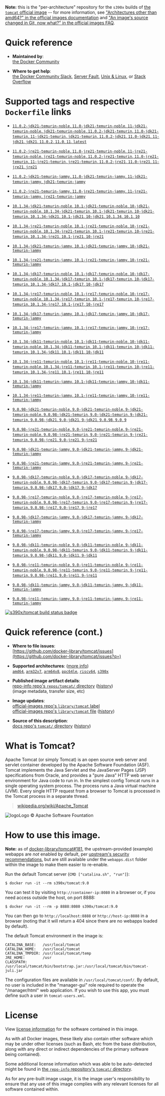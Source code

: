 <!--

********************************************************************************

WARNING:

    DO NOT EDIT "tomcat/README.md"

    IT IS AUTO-GENERATED

    (from the other files in "tomcat/" combined with a set of templates)

********************************************************************************

-->

**Note:** this is the "per-architecture" repository for the `s390x` builds of [the `tomcat` official image](https://hub.docker.com/_/tomcat) -- for more information, see ["Architectures other than amd64?" in the official images documentation](https://github.com/docker-library/official-images#architectures-other-than-amd64) and ["An image's source changed in Git, now what?" in the official images FAQ](https://github.com/docker-library/faq#an-images-source-changed-in-git-now-what).

# Quick reference

-	**Maintained by**:  
	[the Docker Community](https://github.com/docker-library/tomcat)

-	**Where to get help**:  
	[the Docker Community Slack](https://dockr.ly/comm-slack), [Server Fault](https://serverfault.com/help/on-topic), [Unix & Linux](https://unix.stackexchange.com/help/on-topic), or [Stack Overflow](https://stackoverflow.com/help/on-topic)

# Supported tags and respective `Dockerfile` links

-	[`11.0.2-jdk21-temurin-noble`, `11.0-jdk21-temurin-noble`, `11-jdk21-temurin-noble`, `jdk21-temurin-noble`, `11.0.2-jdk21-temurin`, `11.0-jdk21-temurin`, `11-jdk21-temurin`, `jdk21-temurin`, `11.0.2-jdk21`, `11.0-jdk21`, `11-jdk21`, `jdk21`, `11.0.2`, `11.0`, `11`, `latest`](https://github.com/docker-library/tomcat/blob/5ce1ce35636f6156807e296e0a09e6686892c8d3/11.0/jdk21/temurin-noble/Dockerfile)

-	[`11.0.2-jre21-temurin-noble`, `11.0-jre21-temurin-noble`, `11-jre21-temurin-noble`, `jre21-temurin-noble`, `11.0.2-jre21-temurin`, `11.0-jre21-temurin`, `11-jre21-temurin`, `jre21-temurin`, `11.0.2-jre21`, `11.0-jre21`, `11-jre21`, `jre21`](https://github.com/docker-library/tomcat/blob/5ce1ce35636f6156807e296e0a09e6686892c8d3/11.0/jre21/temurin-noble/Dockerfile)

-	[`11.0.2-jdk21-temurin-jammy`, `11.0-jdk21-temurin-jammy`, `11-jdk21-temurin-jammy`, `jdk21-temurin-jammy`](https://github.com/docker-library/tomcat/blob/5ce1ce35636f6156807e296e0a09e6686892c8d3/11.0/jdk21/temurin-jammy/Dockerfile)

-	[`11.0.2-jre21-temurin-jammy`, `11.0-jre21-temurin-jammy`, `11-jre21-temurin-jammy`, `jre21-temurin-jammy`](https://github.com/docker-library/tomcat/blob/5ce1ce35636f6156807e296e0a09e6686892c8d3/11.0/jre21/temurin-jammy/Dockerfile)

-	[`10.1.34-jdk21-temurin-noble`, `10.1-jdk21-temurin-noble`, `10-jdk21-temurin-noble`, `10.1.34-jdk21-temurin`, `10.1-jdk21-temurin`, `10-jdk21-temurin`, `10.1.34-jdk21`, `10.1-jdk21`, `10-jdk21`, `10.1.34`, `10.1`, `10`](https://github.com/docker-library/tomcat/blob/6e18efa87b91c6478ea52666322b06e472647044/10.1/jdk21/temurin-noble/Dockerfile)

-	[`10.1.34-jre21-temurin-noble`, `10.1-jre21-temurin-noble`, `10-jre21-temurin-noble`, `10.1.34-jre21-temurin`, `10.1-jre21-temurin`, `10-jre21-temurin`, `10.1.34-jre21`, `10.1-jre21`, `10-jre21`](https://github.com/docker-library/tomcat/blob/6e18efa87b91c6478ea52666322b06e472647044/10.1/jre21/temurin-noble/Dockerfile)

-	[`10.1.34-jdk21-temurin-jammy`, `10.1-jdk21-temurin-jammy`, `10-jdk21-temurin-jammy`](https://github.com/docker-library/tomcat/blob/6e18efa87b91c6478ea52666322b06e472647044/10.1/jdk21/temurin-jammy/Dockerfile)

-	[`10.1.34-jre21-temurin-jammy`, `10.1-jre21-temurin-jammy`, `10-jre21-temurin-jammy`](https://github.com/docker-library/tomcat/blob/6e18efa87b91c6478ea52666322b06e472647044/10.1/jre21/temurin-jammy/Dockerfile)

-	[`10.1.34-jdk17-temurin-noble`, `10.1-jdk17-temurin-noble`, `10-jdk17-temurin-noble`, `10.1.34-jdk17-temurin`, `10.1-jdk17-temurin`, `10-jdk17-temurin`, `10.1.34-jdk17`, `10.1-jdk17`, `10-jdk17`](https://github.com/docker-library/tomcat/blob/6e18efa87b91c6478ea52666322b06e472647044/10.1/jdk17/temurin-noble/Dockerfile)

-	[`10.1.34-jre17-temurin-noble`, `10.1-jre17-temurin-noble`, `10-jre17-temurin-noble`, `10.1.34-jre17-temurin`, `10.1-jre17-temurin`, `10-jre17-temurin`, `10.1.34-jre17`, `10.1-jre17`, `10-jre17`](https://github.com/docker-library/tomcat/blob/6e18efa87b91c6478ea52666322b06e472647044/10.1/jre17/temurin-noble/Dockerfile)

-	[`10.1.34-jdk17-temurin-jammy`, `10.1-jdk17-temurin-jammy`, `10-jdk17-temurin-jammy`](https://github.com/docker-library/tomcat/blob/6e18efa87b91c6478ea52666322b06e472647044/10.1/jdk17/temurin-jammy/Dockerfile)

-	[`10.1.34-jre17-temurin-jammy`, `10.1-jre17-temurin-jammy`, `10-jre17-temurin-jammy`](https://github.com/docker-library/tomcat/blob/6e18efa87b91c6478ea52666322b06e472647044/10.1/jre17/temurin-jammy/Dockerfile)

-	[`10.1.34-jdk11-temurin-noble`, `10.1-jdk11-temurin-noble`, `10-jdk11-temurin-noble`, `10.1.34-jdk11-temurin`, `10.1-jdk11-temurin`, `10-jdk11-temurin`, `10.1.34-jdk11`, `10.1-jdk11`, `10-jdk11`](https://github.com/docker-library/tomcat/blob/6e18efa87b91c6478ea52666322b06e472647044/10.1/jdk11/temurin-noble/Dockerfile)

-	[`10.1.34-jre11-temurin-noble`, `10.1-jre11-temurin-noble`, `10-jre11-temurin-noble`, `10.1.34-jre11-temurin`, `10.1-jre11-temurin`, `10-jre11-temurin`, `10.1.34-jre11`, `10.1-jre11`, `10-jre11`](https://github.com/docker-library/tomcat/blob/6e18efa87b91c6478ea52666322b06e472647044/10.1/jre11/temurin-noble/Dockerfile)

-	[`10.1.34-jdk11-temurin-jammy`, `10.1-jdk11-temurin-jammy`, `10-jdk11-temurin-jammy`](https://github.com/docker-library/tomcat/blob/6e18efa87b91c6478ea52666322b06e472647044/10.1/jdk11/temurin-jammy/Dockerfile)

-	[`10.1.34-jre11-temurin-jammy`, `10.1-jre11-temurin-jammy`, `10-jre11-temurin-jammy`](https://github.com/docker-library/tomcat/blob/6e18efa87b91c6478ea52666322b06e472647044/10.1/jre11/temurin-jammy/Dockerfile)

-	[`9.0.98-jdk21-temurin-noble`, `9.0-jdk21-temurin-noble`, `9-jdk21-temurin-noble`, `9.0.98-jdk21-temurin`, `9.0-jdk21-temurin`, `9-jdk21-temurin`, `9.0.98-jdk21`, `9.0-jdk21`, `9-jdk21`, `9.0.98`, `9.0`, `9`](https://github.com/docker-library/tomcat/blob/3473b76f4f050aff1529e0a585894b2140adc5a7/9.0/jdk21/temurin-noble/Dockerfile)

-	[`9.0.98-jre21-temurin-noble`, `9.0-jre21-temurin-noble`, `9-jre21-temurin-noble`, `9.0.98-jre21-temurin`, `9.0-jre21-temurin`, `9-jre21-temurin`, `9.0.98-jre21`, `9.0-jre21`, `9-jre21`](https://github.com/docker-library/tomcat/blob/3473b76f4f050aff1529e0a585894b2140adc5a7/9.0/jre21/temurin-noble/Dockerfile)

-	[`9.0.98-jdk21-temurin-jammy`, `9.0-jdk21-temurin-jammy`, `9-jdk21-temurin-jammy`](https://github.com/docker-library/tomcat/blob/3473b76f4f050aff1529e0a585894b2140adc5a7/9.0/jdk21/temurin-jammy/Dockerfile)

-	[`9.0.98-jre21-temurin-jammy`, `9.0-jre21-temurin-jammy`, `9-jre21-temurin-jammy`](https://github.com/docker-library/tomcat/blob/3473b76f4f050aff1529e0a585894b2140adc5a7/9.0/jre21/temurin-jammy/Dockerfile)

-	[`9.0.98-jdk17-temurin-noble`, `9.0-jdk17-temurin-noble`, `9-jdk17-temurin-noble`, `9.0.98-jdk17-temurin`, `9.0-jdk17-temurin`, `9-jdk17-temurin`, `9.0.98-jdk17`, `9.0-jdk17`, `9-jdk17`](https://github.com/docker-library/tomcat/blob/3473b76f4f050aff1529e0a585894b2140adc5a7/9.0/jdk17/temurin-noble/Dockerfile)

-	[`9.0.98-jre17-temurin-noble`, `9.0-jre17-temurin-noble`, `9-jre17-temurin-noble`, `9.0.98-jre17-temurin`, `9.0-jre17-temurin`, `9-jre17-temurin`, `9.0.98-jre17`, `9.0-jre17`, `9-jre17`](https://github.com/docker-library/tomcat/blob/3473b76f4f050aff1529e0a585894b2140adc5a7/9.0/jre17/temurin-noble/Dockerfile)

-	[`9.0.98-jdk17-temurin-jammy`, `9.0-jdk17-temurin-jammy`, `9-jdk17-temurin-jammy`](https://github.com/docker-library/tomcat/blob/3473b76f4f050aff1529e0a585894b2140adc5a7/9.0/jdk17/temurin-jammy/Dockerfile)

-	[`9.0.98-jre17-temurin-jammy`, `9.0-jre17-temurin-jammy`, `9-jre17-temurin-jammy`](https://github.com/docker-library/tomcat/blob/3473b76f4f050aff1529e0a585894b2140adc5a7/9.0/jre17/temurin-jammy/Dockerfile)

-	[`9.0.98-jdk11-temurin-noble`, `9.0-jdk11-temurin-noble`, `9-jdk11-temurin-noble`, `9.0.98-jdk11-temurin`, `9.0-jdk11-temurin`, `9-jdk11-temurin`, `9.0.98-jdk11`, `9.0-jdk11`, `9-jdk11`](https://github.com/docker-library/tomcat/blob/3473b76f4f050aff1529e0a585894b2140adc5a7/9.0/jdk11/temurin-noble/Dockerfile)

-	[`9.0.98-jre11-temurin-noble`, `9.0-jre11-temurin-noble`, `9-jre11-temurin-noble`, `9.0.98-jre11-temurin`, `9.0-jre11-temurin`, `9-jre11-temurin`, `9.0.98-jre11`, `9.0-jre11`, `9-jre11`](https://github.com/docker-library/tomcat/blob/3473b76f4f050aff1529e0a585894b2140adc5a7/9.0/jre11/temurin-noble/Dockerfile)

-	[`9.0.98-jdk11-temurin-jammy`, `9.0-jdk11-temurin-jammy`, `9-jdk11-temurin-jammy`](https://github.com/docker-library/tomcat/blob/3473b76f4f050aff1529e0a585894b2140adc5a7/9.0/jdk11/temurin-jammy/Dockerfile)

-	[`9.0.98-jre11-temurin-jammy`, `9.0-jre11-temurin-jammy`, `9-jre11-temurin-jammy`](https://github.com/docker-library/tomcat/blob/3473b76f4f050aff1529e0a585894b2140adc5a7/9.0/jre11/temurin-jammy/Dockerfile)

[![s390x/tomcat build status badge](https://img.shields.io/jenkins/s/https/doi-janky.infosiftr.net/job/multiarch/job/s390x/job/tomcat.svg?label=s390x/tomcat%20%20build%20job)](https://doi-janky.infosiftr.net/job/multiarch/job/s390x/job/tomcat/)

# Quick reference (cont.)

-	**Where to file issues**:  
	[https://github.com/docker-library/tomcat/issues](https://github.com/docker-library/tomcat/issues?q=)

-	**Supported architectures**: ([more info](https://github.com/docker-library/official-images#architectures-other-than-amd64))  
	[`amd64`](https://hub.docker.com/r/amd64/tomcat/), [`arm32v7`](https://hub.docker.com/r/arm32v7/tomcat/), [`arm64v8`](https://hub.docker.com/r/arm64v8/tomcat/), [`ppc64le`](https://hub.docker.com/r/ppc64le/tomcat/), [`riscv64`](https://hub.docker.com/r/riscv64/tomcat/), [`s390x`](https://hub.docker.com/r/s390x/tomcat/)

-	**Published image artifact details**:  
	[repo-info repo's `repos/tomcat/` directory](https://github.com/docker-library/repo-info/blob/master/repos/tomcat) ([history](https://github.com/docker-library/repo-info/commits/master/repos/tomcat))  
	(image metadata, transfer size, etc)

-	**Image updates**:  
	[official-images repo's `library/tomcat` label](https://github.com/docker-library/official-images/issues?q=label%3Alibrary%2Ftomcat)  
	[official-images repo's `library/tomcat` file](https://github.com/docker-library/official-images/blob/master/library/tomcat) ([history](https://github.com/docker-library/official-images/commits/master/library/tomcat))

-	**Source of this description**:  
	[docs repo's `tomcat/` directory](https://github.com/docker-library/docs/tree/master/tomcat) ([history](https://github.com/docker-library/docs/commits/master/tomcat))

# What is Tomcat?

Apache Tomcat (or simply Tomcat) is an open source web server and servlet container developed by the Apache Software Foundation (ASF). Tomcat implements the Java Servlet and the JavaServer Pages (JSP) specifications from Oracle, and provides a "pure Java" HTTP web server environment for Java code to run in. In the simplest config Tomcat runs in a single operating system process. The process runs a Java virtual machine (JVM). Every single HTTP request from a browser to Tomcat is processed in the Tomcat process in a separate thread.

> [wikipedia.org/wiki/Apache_Tomcat](https://en.wikipedia.org/wiki/Apache_Tomcat)

![logo](https://raw.githubusercontent.com/docker-library/docs/8e31eb93a02d504d0cfe1da435aa31b377fc627d/tomcat/logo.png)Logo &copy; Apache Software Fountation

# How to use this image.

**Note:** as of [docker-library/tomcat#181](https://github.com/docker-library/tomcat/pull/181), the upstream-provided (example) webapps are *not* enabled by default, per [upstream's security recommendations](https://tomcat.apache.org/tomcat-9.0-doc/security-howto.html#Default_web_applications), but are still available under the `webapps.dist` folder within the image to make them easier to re-enable.

Run the default Tomcat server (`CMD ["catalina.sh", "run"]`):

```console
$ docker run -it --rm s390x/tomcat:9.0
```

You can test it by visiting `http://container-ip:8080` in a browser or, if you need access outside the host, on port 8888:

```console
$ docker run -it --rm -p 8888:8080 s390x/tomcat:9.0
```

You can then go to `http://localhost:8888` or `http://host-ip:8888` in a browser (noting that it will return a 404 since there are no webapps loaded by default).

The default Tomcat environment in the image is:

	CATALINA_BASE:   /usr/local/tomcat
	CATALINA_HOME:   /usr/local/tomcat
	CATALINA_TMPDIR: /usr/local/tomcat/temp
	JRE_HOME:        /usr
	CLASSPATH:       /usr/local/tomcat/bin/bootstrap.jar:/usr/local/tomcat/bin/tomcat-juli.jar

The configuration files are available in `/usr/local/tomcat/conf/`. By default, no user is included in the "manager-gui" role required to operate the "/manager/html" web application. If you wish to use this app, you must define such a user in `tomcat-users.xml`.

# License

View [license information](https://www.apache.org/licenses/LICENSE-2.0) for the software contained in this image.

As with all Docker images, these likely also contain other software which may be under other licenses (such as Bash, etc from the base distribution, along with any direct or indirect dependencies of the primary software being contained).

Some additional license information which was able to be auto-detected might be found in [the `repo-info` repository's `tomcat/` directory](https://github.com/docker-library/repo-info/tree/master/repos/tomcat).

As for any pre-built image usage, it is the image user's responsibility to ensure that any use of this image complies with any relevant licenses for all software contained within.
